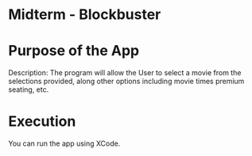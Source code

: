 # Midterm - Blockbuster 

# Purpose of the App
Description: The program will allow the User to select a movie from the selections provided, 
along other options including movie times premium seating, etc. 

# Execution 
You can run the app using XCode. 
